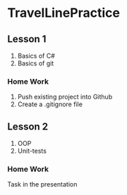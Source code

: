 # TravelLinePractice

## Lesson 1
1. Basics of C#
2. Basics of git 
### Home Work
1. Push existing project into Github
2. Create a .gitignore file

## Lesson 2
1. OOP
2. Unit-tests
### Home Work
Task in the presentation